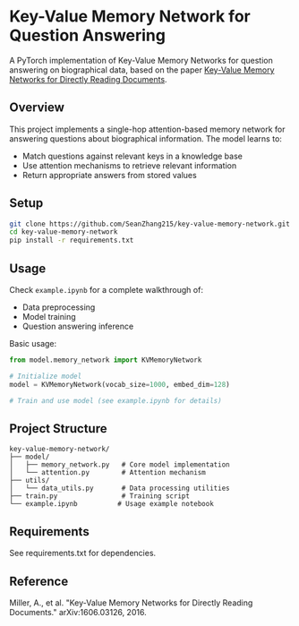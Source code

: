 # Key-Value Memory Network for Question Answering

A PyTorch implementation of Key-Value Memory Networks for question answering on biographical data, based on the paper [Key-Value Memory Networks for Directly Reading Documents](https://arxiv.org/abs/1606.03126).

## Overview
This project implements a single-hop attention-based memory network for answering questions about biographical information. The model learns to:
- Match questions against relevant keys in a knowledge base
- Use attention mechanisms to retrieve relevant information
- Return appropriate answers from stored values

## Setup
```bash
git clone https://github.com/SeanZhang215/key-value-memory-network.git
cd key-value-memory-network
pip install -r requirements.txt
```

## Usage
Check `example.ipynb` for a complete walkthrough of:
- Data preprocessing
- Model training
- Question answering inference

Basic usage:
```python
from model.memory_network import KVMemoryNetwork

# Initialize model
model = KVMemoryNetwork(vocab_size=1000, embed_dim=128)

# Train and use model (see example.ipynb for details)
```

## Project Structure
```
key-value-memory-network/
├── model/
│   ├── memory_network.py   # Core model implementation
│   └── attention.py        # Attention mechanism
├── utils/
│   └── data_utils.py       # Data processing utilities
├── train.py                # Training script
└── example.ipynb          # Usage example notebook
```

## Requirements
See requirements.txt for dependencies.

## Reference
Miller, A., et al. "Key-Value Memory Networks for Directly Reading Documents." arXiv:1606.03126, 2016.
